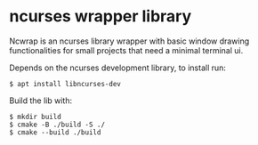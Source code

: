 ncurses wrapper library
=======================

Ncwrap is an ncurses library wrapper with basic window
drawing functionalities for small projects that need a minimal terminal ui.

Depends on the ncurses development library, to install run:

    $ apt install libncurses-dev

Build the lib with:

    $ mkdir build
    $ cmake -B ./build -S ./
    $ cmake --build ./build
